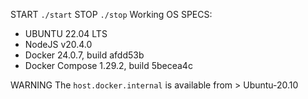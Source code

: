 START
`./start`
STOP
`./stop`
Working OS SPECS:
  - UBUNTU 22.04 LTS 
  - NodeJS v20.4.0
  - Docker 24.0.7, build afdd53b
  - Docker Compose 1.29.2, build 5becea4c

WARNING
The `host.docker.internal` is available from > Ubuntu-20.10
